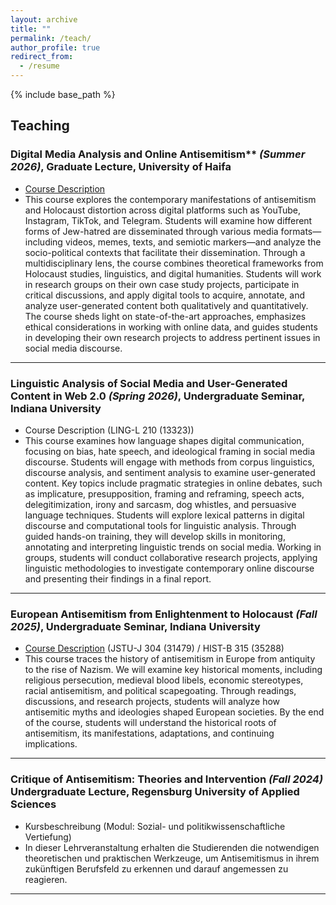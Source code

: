 ```yaml
---
layout: archive
title: ""
permalink: /teach/
author_profile: true
redirect_from:
  - /resume
---
```


{% include base_path %}

## Teaching

### Digital Media Analysis and Online Antisemitism** *(Summer 2026)*, Graduate Lecture, University of Haifa

- [Course Description](https://holocauststudies.haifa.ac.il/images/2025-2026/Summer_schedule_25-26.pdf)
- This course explores the contemporary manifestations of antisemitism and Holocaust distortion across digital platforms such as YouTube, Instagram, TikTok, and Telegram. Students will examine how different forms of Jew-hatred are disseminated through various media formats—including videos, memes, texts, and semiotic markers—and analyze the socio-political contexts that facilitate their dissemination. Through a multidisciplinary lens, the course combines theoretical frameworks from Holocaust studies, linguistics, and digital humanities. Students will work in research groups on their own case study projects, participate in critical discussions, and apply digital tools to acquire, annotate, and analyze user-generated content both qualitatively and quantitatively. The course sheds light on state-of-the-art approaches, emphasizes ethical considerations in working with online data, and guides students in developing their own research projects to address pertinent issues in social media discourse.

---

### Linguistic Analysis of Social Media and User-Generated Content in Web 2.0 *(Spring 2026)*, Undergraduate Seminar, Indiana University

- Course Description (LING-L 210 (13323))
- This course examines how language shapes digital communication, focusing on bias, hate speech, and ideological framing in social media discourse. Students will engage with methods from corpus linguistics, discourse analysis, and sentiment analysis to examine user-generated content. Key topics include pragmatic strategies in online debates, such as implicature, presupposition, framing and reframing, speech acts, delegitimization, irony and sarcasm, dog whistles, and persuasive language techniques. Students will explore lexical patterns in digital discourse and computational tools for linguistic analysis. Through guided hands-on training, they will develop skills in monitoring, annotating and interpreting linguistic trends on social media. Working in groups, students will conduct collaborative research projects, applying linguistic methodologies to investigate contemporary online discourse and presenting their findings in a final report.

---

### European Antisemitism from Enlightenment to Holocaust *(Fall 2025)*, Undergraduate Seminar, Indiana University

- [Course Description](https://jewishstudies.indiana.edu/student-portal/undergraduate/courses/course-descriptions/jstu-j-304-european-antisemitism-miehling.html) (JSTU-J 304 (31479) / HIST-B 315 (35288)
- This course traces the history of antisemitism in Europe from antiquity to the rise of Nazism. We will examine key historical moments, including religious persecution, medieval blood libels, economic stereotypes, racial antisemitism, and political scapegoating. Through readings, discussions, and research projects, students will analyze how antisemitic myths and ideologies shaped European societies. By the end of the course, students will understand the historical roots of antisemitism, its manifestations, adaptations, and continuing implications.

---

### Critique of Antisemitism: Theories and Intervention *(Fall 2024)* Undergraduate Lecture, Regensburg University of Applied Sciences

- Kursbeschreibung (Modul: Sozial- und politikwissenschaftliche Vertiefung)
- In dieser Lehrveranstaltung erhalten die Studierenden die notwendigen theoretischen und praktischen Werkzeuge, um Antisemitismus in ihrem zukünftigen Berufsfeld zu erkennen und darauf angemessen zu reagieren.

---
